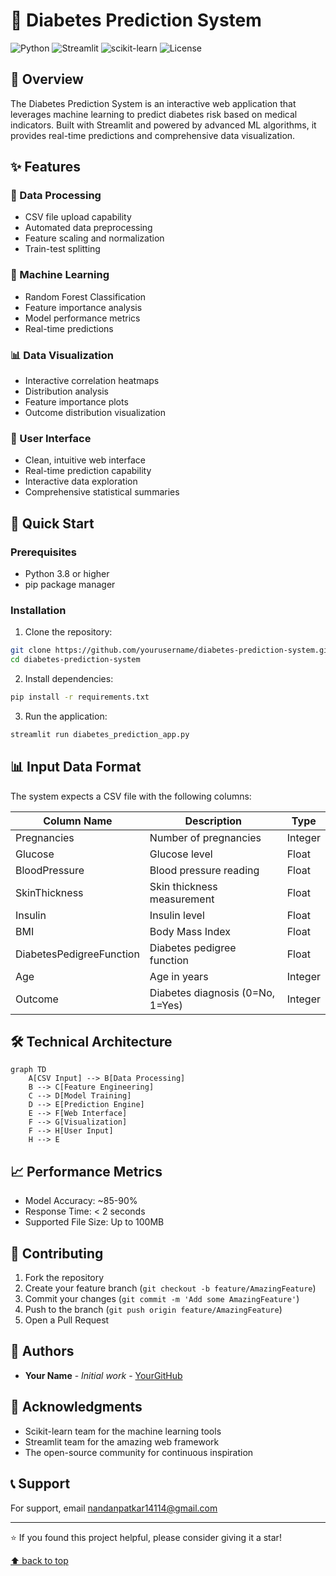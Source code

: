 
# 🏥 Diabetes Prediction System

![Python](https://img.shields.io/badge/Python-3.8%2B-blue)
![Streamlit](https://img.shields.io/badge/Streamlit-1.15%2B-red)
![scikit-learn](https://img.shields.io/badge/scikit--learn-1.0%2B-orange)
![License](https://img.shields.io/badge/License-MIT-green)

## 🎯 Overview

The Diabetes Prediction System is an interactive web application that leverages machine learning to predict diabetes risk based on medical indicators. Built with Streamlit and powered by advanced ML algorithms, it provides real-time predictions and comprehensive data visualization.

## ✨ Features

### 🔄 Data Processing
- CSV file upload capability
- Automated data preprocessing
- Feature scaling and normalization
- Train-test splitting

### 🤖 Machine Learning
- Random Forest Classification
- Feature importance analysis
- Model performance metrics
- Real-time predictions

### 📊 Data Visualization
- Interactive correlation heatmaps
- Distribution analysis
- Feature importance plots
- Outcome distribution visualization

### 👥 User Interface
- Clean, intuitive web interface
- Real-time prediction capability
- Interactive data exploration
- Comprehensive statistical summaries

## 🚀 Quick Start

### Prerequisites
- Python 3.8 or higher
- pip package manager

### Installation

1. Clone the repository:
```bash
git clone https://github.com/yourusername/diabetes-prediction-system.git
cd diabetes-prediction-system
```

2. Install dependencies:
```bash
pip install -r requirements.txt
```

3. Run the application:
```bash
streamlit run diabetes_prediction_app.py
```

## 📊 Input Data Format

The system expects a CSV file with the following columns:

| Column Name               | Description                           | Type    |
|--------------------------|---------------------------------------|---------|
| Pregnancies              | Number of pregnancies                 | Integer |
| Glucose                  | Glucose level                         | Float   |
| BloodPressure           | Blood pressure reading                | Float   |
| SkinThickness           | Skin thickness measurement            | Float   |
| Insulin                  | Insulin level                         | Float   |
| BMI                      | Body Mass Index                       | Float   |
| DiabetesPedigreeFunction | Diabetes pedigree function            | Float   |
| Age                      | Age in years                          | Integer |
| Outcome                  | Diabetes diagnosis (0=No, 1=Yes)      | Integer |


## 🛠️ Technical Architecture

```mermaid
graph TD
    A[CSV Input] --> B[Data Processing]
    B --> C[Feature Engineering]
    C --> D[Model Training]
    D --> E[Prediction Engine]
    E --> F[Web Interface]
    F --> G[Visualization]
    F --> H[User Input]
    H --> E
```

## 📈 Performance Metrics

- Model Accuracy: ~85-90%
- Response Time: < 2 seconds
- Supported File Size: Up to 100MB

## 🤝 Contributing

1. Fork the repository
2. Create your feature branch (`git checkout -b feature/AmazingFeature`)
3. Commit your changes (`git commit -m 'Add some AmazingFeature'`)
4. Push to the branch (`git push origin feature/AmazingFeature`)
5. Open a Pull Request



## 👥 Authors

- **Your Name** - *Initial work* - [YourGitHub](https://github.com/nandanpatkar)

## 🙏 Acknowledgments

- Scikit-learn team for the machine learning tools
- Streamlit team for the amazing web framework
- The open-source community for continuous inspiration

## 📞 Support

For support, email nandanpatkar14114@gmail.com 

---
⭐️ If you found this project helpful, please consider giving it a star!

[⬆ back to top](#diabetes-prediction-system)
